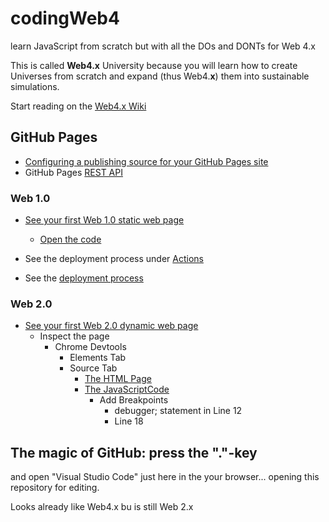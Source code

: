 # codingWeb4
learn JavaScript from scratch but with all the DOs and DONTs for Web 4.x

This is called **Web4.x** University because you will learn how to create Universes from scratch and expand (thus Web4.**x**) them into sustainable simulations.

Start reading on the [Web4.x Wiki](https://github.com/web4x/codingWeb4/wiki/Web-4.x-Home)

## GitHub Pages

* [Configuring a publishing source for your GitHub Pages site](https://docs.github.com/en/pages/getting-started-with-github-pages/configuring-a-publishing-source-for-your-github-pages-site)
* GitHub Pages [REST API](https://docs.github.com/en/free-pro-team@latest/rest/pages/pages?apiVersion=2022-11-28#get-a-github-pages-site)


### Web 1.0
* [See your first Web 1.0 static web page](https://web4x.github.io/codingWeb4/)
  * [Open the code](https://web4x.github.io/codingWeb4/Web4university/Web1/static/learn.htm)
* See the deployment process under [Actions](https://github.com/web4x/codingWeb4/actions/)

* See the [deployment process](https://github.com/web4x/codingWeb4/deployments/)

### Web 2.0
* [See your first Web 2.0 dynamic web page](https://web4x.github.io/codingWeb4/Web4university/Web2/00.InTheBeginning/static)
  * Inspect the page
    * Chrome Devtools
      * Elements Tab
      * Source Tab
        * [The HTML Page](https://web4x.github.io/codingWeb4/Web4university/Web2/00.InTheBeginning/static/)
        * [The JavaScriptCode](https://web4x.github.io/codingWeb4/Web4university/Web2/00.InTheBeginning/js/jhwhScript.js)
          * Add Breakpoints
            * debugger; statement in Line 12
            * Line 18


## The magic of GitHub: press the "."-key

and open "Visual Studio Code" just here in the your browser...
opening this repository for editing.

Looks already like Web4.x bu is still Web 2.x
